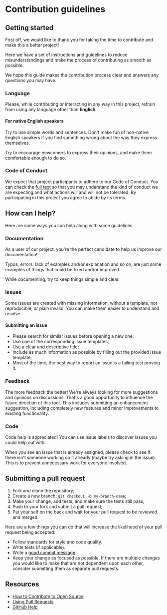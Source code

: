 # Contribution guidelines

## Getting started

First off, we would like to thank you for taking the time to contribute and make this a better project!

Here we have a set of instructions and guidelines to reduce misunderstandings and make the process of contributing as smooth as possible.

We hope this guide makes the contribution process clear and answers any questions you may have.

### Language

Please, while contributing or interacting in any way in this project, refrain from using any language other than **English**.

#### For native English speakers

Try to use simple words and sentences. Don't make fun of non-native English speakers if you find something wrong about the way they express themselves.

Try to encourage newcomers to express their opinions, and make them comfortable enough to do so.

### Code of Conduct

We expect that project participants to adhere to our Code of Conduct. You can check the [full text](CODE_OF_CONDUCT.md) so that you may understand the kind of conduct we are expecting and what actions will and will not be tolerated. By participating in this project you agree to abide by its terms.

## How can I help?

Here are some ways you can help along with some guidelines.

### Documentation

As a user of our project, you're the perfect candidate to help us improve our documentation!

Typos, errors, lack of examples and/or explanation and so on, are just some examples of things that could be fixed and/or improved.

While documenting, try to keep things simple and clear.

### Issues

Some issues are created with missing information, without a template, not reproducible, or plain
invalid. You can make them easier to understand and resolve.

#### Submitting an issue

- Please search for similar issues before opening a new one;
- Use one of the corresponding issue templates;
- Use a clear and descriptive title;
- Include as much information as possible by filling out the provided issue template;
- Most of the time, the best way to report an issue is a failing test proving it.

### Feedback

The more feedback the better! We're always looking for more suggestions and opinions on discussions. That's a good opportunity to influence the future direction of this tool. This includes submitting an enhancement suggestion, including completely new features and minor improvements to existing functionality.

### Code

Code help is appreciated! You can use issue labels to discover issues you could help out with.

When you see an issue that is already assigned, please check to see if there isn't someone working on it already (maybe try asking in the issue). This is to prevent unnecessary work for everyone involved.

## Submitting a pull request

1. Fork and clone the repository;
2. Create a new branch: `git checkout -b my-branch-name`;
3. Make your change, add tests, and make sure the tests still pass;
4. Push to your fork and submit a pull request;
5. Pat your self on the back and wait for your pull request to be reviewed and merged.

Here are a few things you can do that will increase the likelihood of your pull request being accepted:

- Follow standards for style and code quality.
- Write tests (if applicable).
- Write a [good commit message](http://tbaggery.com/2008/04/19/a-note-about-git-commit-messages.html).
- Keep your change as focused as possible. If there are multiple changes you would like to make that are not dependent upon each other, consider submitting them as separate pull requests.

## Resources

- [How to Contribute to Open Source](https://opensource.guide/how-to-contribute/)
- [Using Pull Requests](https://help.github.com/articles/about-pull-requests/)
- [GitHub Help](https://help.github.com)